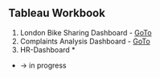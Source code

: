## Tableau Workbook
1. London Bike Sharing Dashboard - [GoTo](https://github.com/caprolaliac/DA/tree/main/Tableau/London-bikes)
2. Complaints Analysis Dashboard - [GoTo](https://github.com/caprolaliac/DA/tree/main/Tableau/Complaints%20Analysis%20Dashboard)
3. HR-Dashboard *

* -> in progress
